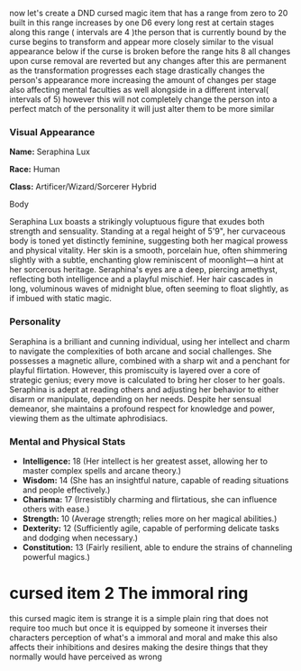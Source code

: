 now let's create a DND cursed magic item that has a range from zero to 20 built in this range increases by one D6 every long rest at certain stages along this range ( intervals are 4 )the person that is currently bound by the curse begins to transform and appear more closely similar to the visual appearance below if the curse is broken before the range hits 8 all changes upon curse removal are reverted but any changes after this are  permanent  as the transformation progresses each stage drastically changes the person's appearance more increasing the amount of changes per stage also affecting mental faculties as well alongside in a different interval( intervals of 5) however this will not completely change the person into a perfect match of the personality it will just alter them to be more similar
### Visual Appearance

**Name:** Seraphina Lux

**Race:** Human

**Class:** Artificer/Wizard/Sorcerer Hybrid

Body

Seraphina Lux boasts a strikingly voluptuous figure that exudes both strength and sensuality. Standing at a regal height of 5'9", her curvaceous body is toned yet distinctly feminine, suggesting both her magical prowess and physical vitality. Her skin is a smooth, porcelain hue, often shimmering slightly with a subtle, enchanting glow reminiscent of moonlight—a hint at her sorcerous heritage. Seraphina's eyes are a deep, piercing amethyst, reflecting both intelligence and a playful mischief. Her hair cascades in long, voluminous waves of midnight blue, often seeming to float slightly, as if imbued with static magic.

### Personality

Seraphina is a brilliant and cunning individual, using her intellect and charm to navigate the complexities of both arcane and social challenges. She possesses a magnetic allure, combined with a sharp wit and a penchant for playful flirtation. However, this promiscuity is layered over a core of strategic genius; every move is calculated to bring her closer to her goals. Seraphina is adept at reading others and adjusting her behavior to either disarm or manipulate, depending on her needs. Despite her sensual demeanor, she maintains a profound respect for knowledge and power, viewing them as the ultimate aphrodisiacs.

### Mental and Physical Stats

- **Intelligence:** 18 (Her intellect is her greatest asset, allowing her to master complex spells and arcane theory.)
- **Wisdom:** 14 (She has an insightful nature, capable of reading situations and people effectively.)
- **Charisma:** 17 (Irresistibly charming and flirtatious, she can influence others with ease.)
- **Strength:** 10 (Average strength; relies more on her magical abilities.)
- **Dexterity:** 12 (Sufficiently agile, capable of performing delicate tasks and dodging when necessary.)
- **Constitution:** 13 (Fairly resilient, able to endure the strains of channeling powerful magics.)



# cursed item 2 The immoral ring
this cursed magic item is strange it is a simple plain ring that does not require too much but once it is equipped by someone it inverses their characters perception of what's a immoral and moral and make this also affects their inhibitions and desires making the desire things that they normally would have perceived as wrong 